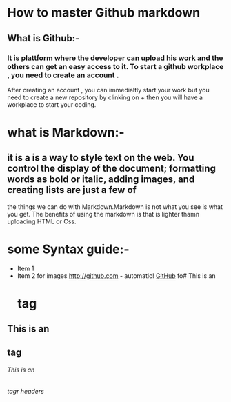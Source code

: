 # How to master Github markdown

## What is Github:-

### It is plattform where the developer can upload his work and the others can get an easy access to it. To start a github workplace , you need to create an account . 
After creating an account , you can immedialtly start your work but you need to create a new repository by clinking on + then you will have a workplace to start your coding.

# what is Markdown:-
## it is a is a way to style text on the web. You control the display of the document; formatting words as bold or italic, adding images, and creating lists are just a few of 
the things we can do with Markdown.Markdown is not what you see is what you get. The benefits of using the markdown is that is lighter thamn uploading HTML or Css.

# some Syntax guide:-
* Item 1
* Item 2
for images http://github.com - automatic!
[GitHub](http://github.com)
fo# This is an <h1> tag
## This is an <h2> tag
###### This is an <h6> tagr headers 
